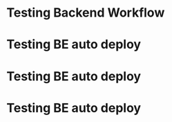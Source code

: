 # Testing Backend Workflow

# Testing BE auto deploy

# Testing BE auto deploy

# Testing BE auto deploy